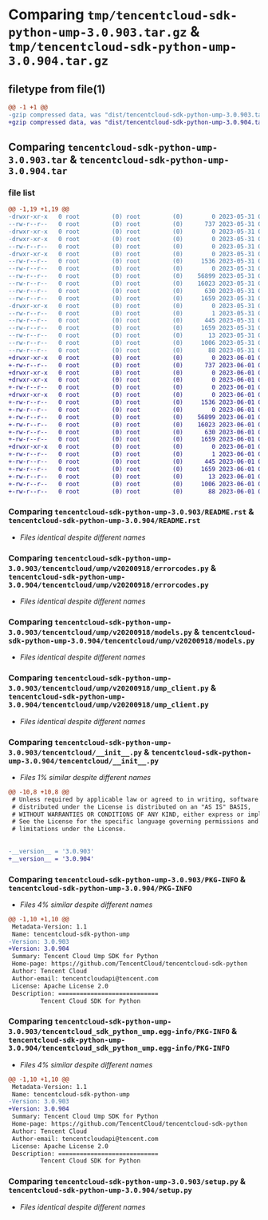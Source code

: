 # Comparing `tmp/tencentcloud-sdk-python-ump-3.0.903.tar.gz` & `tmp/tencentcloud-sdk-python-ump-3.0.904.tar.gz`

## filetype from file(1)

```diff
@@ -1 +1 @@
-gzip compressed data, was "dist/tencentcloud-sdk-python-ump-3.0.903.tar", last modified: Wed May 31 02:25:25 2023, max compression
+gzip compressed data, was "dist/tencentcloud-sdk-python-ump-3.0.904.tar", last modified: Thu Jun  1 02:50:26 2023, max compression
```

## Comparing `tencentcloud-sdk-python-ump-3.0.903.tar` & `tencentcloud-sdk-python-ump-3.0.904.tar`

### file list

```diff
@@ -1,19 +1,19 @@
-drwxr-xr-x   0 root         (0) root         (0)        0 2023-05-31 02:25:25.000000 tencentcloud-sdk-python-ump-3.0.903/
--rw-r--r--   0 root         (0) root         (0)      737 2023-05-31 02:25:25.000000 tencentcloud-sdk-python-ump-3.0.903/README.rst
-drwxr-xr-x   0 root         (0) root         (0)        0 2023-05-31 02:25:25.000000 tencentcloud-sdk-python-ump-3.0.903/tencentcloud/
-drwxr-xr-x   0 root         (0) root         (0)        0 2023-05-31 02:25:25.000000 tencentcloud-sdk-python-ump-3.0.903/tencentcloud/ump/
--rw-r--r--   0 root         (0) root         (0)        0 2023-05-31 02:25:25.000000 tencentcloud-sdk-python-ump-3.0.903/tencentcloud/ump/__init__.py
-drwxr-xr-x   0 root         (0) root         (0)        0 2023-05-31 02:25:25.000000 tencentcloud-sdk-python-ump-3.0.903/tencentcloud/ump/v20200918/
--rw-r--r--   0 root         (0) root         (0)     1536 2023-05-31 02:25:25.000000 tencentcloud-sdk-python-ump-3.0.903/tencentcloud/ump/v20200918/errorcodes.py
--rw-r--r--   0 root         (0) root         (0)        0 2023-05-31 02:25:25.000000 tencentcloud-sdk-python-ump-3.0.903/tencentcloud/ump/v20200918/__init__.py
--rw-r--r--   0 root         (0) root         (0)    56899 2023-05-31 02:25:25.000000 tencentcloud-sdk-python-ump-3.0.903/tencentcloud/ump/v20200918/models.py
--rw-r--r--   0 root         (0) root         (0)    16023 2023-05-31 02:25:25.000000 tencentcloud-sdk-python-ump-3.0.903/tencentcloud/ump/v20200918/ump_client.py
--rw-r--r--   0 root         (0) root         (0)      630 2023-05-31 02:25:25.000000 tencentcloud-sdk-python-ump-3.0.903/tencentcloud/__init__.py
--rw-r--r--   0 root         (0) root         (0)     1659 2023-05-31 02:25:25.000000 tencentcloud-sdk-python-ump-3.0.903/PKG-INFO
-drwxr-xr-x   0 root         (0) root         (0)        0 2023-05-31 02:25:25.000000 tencentcloud-sdk-python-ump-3.0.903/tencentcloud_sdk_python_ump.egg-info/
--rw-r--r--   0 root         (0) root         (0)        1 2023-05-31 02:25:25.000000 tencentcloud-sdk-python-ump-3.0.903/tencentcloud_sdk_python_ump.egg-info/dependency_links.txt
--rw-r--r--   0 root         (0) root         (0)      445 2023-05-31 02:25:25.000000 tencentcloud-sdk-python-ump-3.0.903/tencentcloud_sdk_python_ump.egg-info/SOURCES.txt
--rw-r--r--   0 root         (0) root         (0)     1659 2023-05-31 02:25:25.000000 tencentcloud-sdk-python-ump-3.0.903/tencentcloud_sdk_python_ump.egg-info/PKG-INFO
--rw-r--r--   0 root         (0) root         (0)       13 2023-05-31 02:25:25.000000 tencentcloud-sdk-python-ump-3.0.903/tencentcloud_sdk_python_ump.egg-info/top_level.txt
--rw-r--r--   0 root         (0) root         (0)     1006 2023-05-31 02:25:25.000000 tencentcloud-sdk-python-ump-3.0.903/setup.py
--rw-r--r--   0 root         (0) root         (0)       88 2023-05-31 02:25:25.000000 tencentcloud-sdk-python-ump-3.0.903/setup.cfg
+drwxr-xr-x   0 root         (0) root         (0)        0 2023-06-01 02:50:26.000000 tencentcloud-sdk-python-ump-3.0.904/
+-rw-r--r--   0 root         (0) root         (0)      737 2023-06-01 02:50:26.000000 tencentcloud-sdk-python-ump-3.0.904/README.rst
+drwxr-xr-x   0 root         (0) root         (0)        0 2023-06-01 02:50:26.000000 tencentcloud-sdk-python-ump-3.0.904/tencentcloud/
+drwxr-xr-x   0 root         (0) root         (0)        0 2023-06-01 02:50:26.000000 tencentcloud-sdk-python-ump-3.0.904/tencentcloud/ump/
+-rw-r--r--   0 root         (0) root         (0)        0 2023-06-01 02:50:26.000000 tencentcloud-sdk-python-ump-3.0.904/tencentcloud/ump/__init__.py
+drwxr-xr-x   0 root         (0) root         (0)        0 2023-06-01 02:50:26.000000 tencentcloud-sdk-python-ump-3.0.904/tencentcloud/ump/v20200918/
+-rw-r--r--   0 root         (0) root         (0)     1536 2023-06-01 02:50:26.000000 tencentcloud-sdk-python-ump-3.0.904/tencentcloud/ump/v20200918/errorcodes.py
+-rw-r--r--   0 root         (0) root         (0)        0 2023-06-01 02:50:26.000000 tencentcloud-sdk-python-ump-3.0.904/tencentcloud/ump/v20200918/__init__.py
+-rw-r--r--   0 root         (0) root         (0)    56899 2023-06-01 02:50:26.000000 tencentcloud-sdk-python-ump-3.0.904/tencentcloud/ump/v20200918/models.py
+-rw-r--r--   0 root         (0) root         (0)    16023 2023-06-01 02:50:26.000000 tencentcloud-sdk-python-ump-3.0.904/tencentcloud/ump/v20200918/ump_client.py
+-rw-r--r--   0 root         (0) root         (0)      630 2023-06-01 02:50:26.000000 tencentcloud-sdk-python-ump-3.0.904/tencentcloud/__init__.py
+-rw-r--r--   0 root         (0) root         (0)     1659 2023-06-01 02:50:26.000000 tencentcloud-sdk-python-ump-3.0.904/PKG-INFO
+drwxr-xr-x   0 root         (0) root         (0)        0 2023-06-01 02:50:26.000000 tencentcloud-sdk-python-ump-3.0.904/tencentcloud_sdk_python_ump.egg-info/
+-rw-r--r--   0 root         (0) root         (0)        1 2023-06-01 02:50:26.000000 tencentcloud-sdk-python-ump-3.0.904/tencentcloud_sdk_python_ump.egg-info/dependency_links.txt
+-rw-r--r--   0 root         (0) root         (0)      445 2023-06-01 02:50:26.000000 tencentcloud-sdk-python-ump-3.0.904/tencentcloud_sdk_python_ump.egg-info/SOURCES.txt
+-rw-r--r--   0 root         (0) root         (0)     1659 2023-06-01 02:50:26.000000 tencentcloud-sdk-python-ump-3.0.904/tencentcloud_sdk_python_ump.egg-info/PKG-INFO
+-rw-r--r--   0 root         (0) root         (0)       13 2023-06-01 02:50:26.000000 tencentcloud-sdk-python-ump-3.0.904/tencentcloud_sdk_python_ump.egg-info/top_level.txt
+-rw-r--r--   0 root         (0) root         (0)     1006 2023-06-01 02:50:26.000000 tencentcloud-sdk-python-ump-3.0.904/setup.py
+-rw-r--r--   0 root         (0) root         (0)       88 2023-06-01 02:50:26.000000 tencentcloud-sdk-python-ump-3.0.904/setup.cfg
```

### Comparing `tencentcloud-sdk-python-ump-3.0.903/README.rst` & `tencentcloud-sdk-python-ump-3.0.904/README.rst`

 * *Files identical despite different names*

### Comparing `tencentcloud-sdk-python-ump-3.0.903/tencentcloud/ump/v20200918/errorcodes.py` & `tencentcloud-sdk-python-ump-3.0.904/tencentcloud/ump/v20200918/errorcodes.py`

 * *Files identical despite different names*

### Comparing `tencentcloud-sdk-python-ump-3.0.903/tencentcloud/ump/v20200918/models.py` & `tencentcloud-sdk-python-ump-3.0.904/tencentcloud/ump/v20200918/models.py`

 * *Files identical despite different names*

### Comparing `tencentcloud-sdk-python-ump-3.0.903/tencentcloud/ump/v20200918/ump_client.py` & `tencentcloud-sdk-python-ump-3.0.904/tencentcloud/ump/v20200918/ump_client.py`

 * *Files identical despite different names*

### Comparing `tencentcloud-sdk-python-ump-3.0.903/tencentcloud/__init__.py` & `tencentcloud-sdk-python-ump-3.0.904/tencentcloud/__init__.py`

 * *Files 1% similar despite different names*

```diff
@@ -10,8 +10,8 @@
 # Unless required by applicable law or agreed to in writing, software
 # distributed under the License is distributed on an "AS IS" BASIS,
 # WITHOUT WARRANTIES OR CONDITIONS OF ANY KIND, either express or implied.
 # See the License for the specific language governing permissions and
 # limitations under the License.
 
 
-__version__ = '3.0.903'
+__version__ = '3.0.904'
```

### Comparing `tencentcloud-sdk-python-ump-3.0.903/PKG-INFO` & `tencentcloud-sdk-python-ump-3.0.904/PKG-INFO`

 * *Files 4% similar despite different names*

```diff
@@ -1,10 +1,10 @@
 Metadata-Version: 1.1
 Name: tencentcloud-sdk-python-ump
-Version: 3.0.903
+Version: 3.0.904
 Summary: Tencent Cloud Ump SDK for Python
 Home-page: https://github.com/TencentCloud/tencentcloud-sdk-python
 Author: Tencent Cloud
 Author-email: tencentcloudapi@tencent.com
 License: Apache License 2.0
 Description: ============================
         Tencent Cloud SDK for Python
```

### Comparing `tencentcloud-sdk-python-ump-3.0.903/tencentcloud_sdk_python_ump.egg-info/PKG-INFO` & `tencentcloud-sdk-python-ump-3.0.904/tencentcloud_sdk_python_ump.egg-info/PKG-INFO`

 * *Files 4% similar despite different names*

```diff
@@ -1,10 +1,10 @@
 Metadata-Version: 1.1
 Name: tencentcloud-sdk-python-ump
-Version: 3.0.903
+Version: 3.0.904
 Summary: Tencent Cloud Ump SDK for Python
 Home-page: https://github.com/TencentCloud/tencentcloud-sdk-python
 Author: Tencent Cloud
 Author-email: tencentcloudapi@tencent.com
 License: Apache License 2.0
 Description: ============================
         Tencent Cloud SDK for Python
```

### Comparing `tencentcloud-sdk-python-ump-3.0.903/setup.py` & `tencentcloud-sdk-python-ump-3.0.904/setup.py`

 * *Files identical despite different names*

